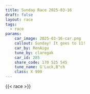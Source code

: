```yaml
---
title: Sunday Race 2025-03-16
draft: false
layout: race
tags:
  - race
params:
    car_image: 2025-03-16-car.png
    callout: Sunday! It goes to 11!
    car_by: RenAigu
    tune_by: claregak
    car_id: 285
    share_code: 170 525 545
    tune_name: G'Luck,B"ch
    class: X 999
---
```


{{< race >}}
